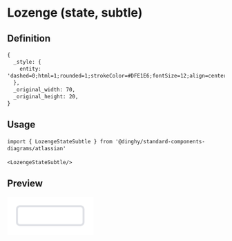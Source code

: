 # Lozenge (state, subtle)

## Definition

```
{
  _style: { 
    entity: 'dashed=0;html=1;rounded=1;strokeColor=#DFE1E6;fontSize=12;align=center;fontStyle=1;strokeWidth=2;fontColor=#42526E',
  },
  _original_width: 70,
  _original_height: 20,
}
```

## Usage

```
import { LozengeStateSubtle } from '@dinghy/standard-components-diagrams/atlassian'

<LozengeStateSubtle/>
```

## Preview

<img src="./lozenge-state-subtle.png" width="200"/>
